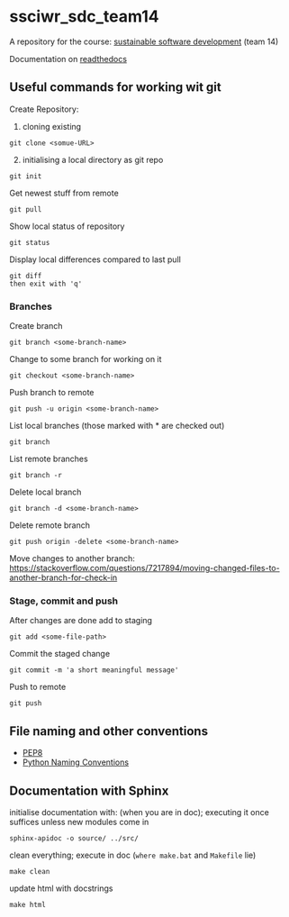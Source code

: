# ssciwr_sdc_team14
A repository for the course: [sustainable software development](https://github.com/ssciwr/sustainable_development_course) (team 14)

Documentation on [readthedocs](https://ssciwr-sdc-team14.readthedocs.io/)

## Useful commands for working wit git
Create Repository:
1. cloning existing
```
git clone <somue-URL>
```
2. initialising a local directory as git repo
```
git init
```

Get newest stuff from remote
```
git pull
```

Show local status of repository
```
git status
```

Display local differences compared to last pull
```
git diff
then exit with 'q'
```

### Branches
Create branch
```
git branch <some-branch-name>
```

Change to some branch for working on it
```
git checkout <some-branch-name>
```

Push branch to remote
```
git push -u origin <some-branch-name>
```

List local branches (those marked with * are checked out)
```
git branch
```

List remote branches
```
git branch -r
```

Delete local branch
```
git branch -d <some-branch-name>
```

Delete remote branch
```
git push origin -delete <some-branch-name>
```

Move changes to another branch: https://stackoverflow.com/questions/7217894/moving-changed-files-to-another-branch-for-check-in

### Stage, commit and push
After changes are done add to staging
```
git add <some-file-path>
```

Commit the staged change
```
git commit -m 'a short meaningful message'
```

Push to remote
```
git push
```

## File naming and other conventions
* [PEP8](https://www.python.org/dev/peps/pep-0008)
* [Python Naming Conventions](https://visualgit.readthedocs.io/en/latest/pages/naming_convention.html)

## Documentation with Sphinx

initialise documentation with: (when you are in doc); executing it once suffices unless new modules come in
```
sphinx-apidoc -o source/ ../src/
```

clean everything; execute in doc (`where make.bat` and `Makefile` lie)
```
make clean
```

update html with docstrings
```
make html
```
